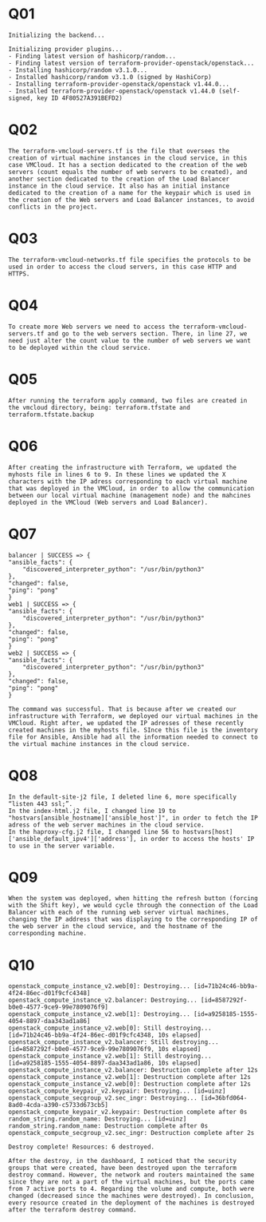 # Q01
    Initializing the backend...

    Initializing provider plugins...
    - Finding latest version of hashicorp/random...
    - Finding latest version of terraform-provider-openstack/openstack...
    - Installing hashicorp/random v3.1.0...
    - Installed hashicorp/random v3.1.0 (signed by HashiCorp)
    - Installing terraform-provider-openstack/openstack v1.44.0...
    - Installed terraform-provider-openstack/openstack v1.44.0 (self-signed, key ID 4F80527A391BEFD2)

# Q02
    The terraform-vmcloud-servers.tf is the file that oversees the creation of virtual machine instances in the cloud service, in this case VMCloud. It has a section dedicated to the creation of the web servers (count equals the number of web servers to be created), and another section dedicated to the creation of the Load Balancer instance in the cloud service. It also has an initial instance dedicated to the creation of a name for the keypair which is used in the creation of the Web servers and Load Balancer instances, to avoid conflicts in the project.

# Q03
    The terraform-vmcloud-networks.tf file specifies the protocols to be used in order to access the cloud servers, in this case HTTP and HTTPS.
# Q04
    To create more Web servers we need to access the terraform-vmcloud-servers.tf and go to the web servers section. There, in line 27, we need just alter the count value to the number of web servers we want to be deployed within the cloud service.
# Q05
    After running the terraform apply command, two files are created in the vmcloud directory, being: terraform.tfstate and terraform.tfstate.backup
# Q06
    After creating the infrastructure with Terraform, we updated the myhosts file in lines 6 to 9. In these lines we updated the X characters with the IP adress corresponding to each virtual machine that was deployed in the VMCloud, in order to allow the communication between our local virtual machine (management node) and the mahcines deployed in the VMCloud (Web servers and Load Balancer).

# Q07
    balancer | SUCCESS => {
    "ansible_facts": {
        "discovered_interpreter_python": "/usr/bin/python3"
    },
    "changed": false,
    "ping": "pong"
    }
    web1 | SUCCESS => {
    "ansible_facts": {
        "discovered_interpreter_python": "/usr/bin/python3"
    },
    "changed": false,
    "ping": "pong"
    }
    web2 | SUCCESS => {
    "ansible_facts": {
        "discovered_interpreter_python": "/usr/bin/python3"
    },
    "changed": false,
    "ping": "pong"
    }

    The command was successful. That is because after we created our infrastructure with Terraform, we deployed our virtual machines in the VMCloud. Right after, we updated the IP adresses of these recently created machines in the myhosts file. SInce this file is the inventory file for Ansible, Ansible had all the information needed to connect to the virtual machine instances in the cloud service.
# Q08
    In the default-site-j2 file, I deleted line 6, more specifically “listen 443 ssl;”.
    In the index-html.j2 file, I changed line 19 to "hostvars[ansible_hostname]['ansible_host']", in order to fetch the IP adress of the web server machines in the cloud service.
    In the haproxy-cfg.j2 file, I changed line 56 to hostvars[host]['ansible_default_ipv4']['address'], in order to access the hosts' IP to use in the server variable.
# Q09
    When the system was deployed, when hitting the refresh button (forcing with the Shift key), we would cycle through the connection of the Load Balancer with each of the running web server virtual machines, changing the IP address that was displaying to the corresponding IP of the web server in the cloud service, and the hostname of the corresponding machine. 
# Q10
    openstack_compute_instance_v2.web[0]: Destroying... [id=71b24c46-bb9a-4f24-86ec-d01f9cfc4348]
    openstack_compute_instance_v2.balancer: Destroying... [id=8587292f-b0e0-4577-9ce9-99e7809076f9]
    openstack_compute_instance_v2.web[1]: Destroying... [id=a9258185-1555-4054-8897-daa343ad1a86]
    openstack_compute_instance_v2.web[0]: Still destroying... [id=71b24c46-bb9a-4f24-86ec-d01f9cfc4348, 10s elapsed]
    openstack_compute_instance_v2.balancer: Still destroying... [id=8587292f-b0e0-4577-9ce9-99e7809076f9, 10s elapsed]
    openstack_compute_instance_v2.web[1]: Still destroying... [id=a9258185-1555-4054-8897-daa343ad1a86, 10s elapsed]
    openstack_compute_instance_v2.balancer: Destruction complete after 12s
    openstack_compute_instance_v2.web[1]: Destruction complete after 12s
    openstack_compute_instance_v2.web[0]: Destruction complete after 12s
    openstack_compute_keypair_v2.keypair: Destroying... [id=uinz]
    openstack_compute_secgroup_v2.sec_ingr: Destroying... [id=36bfd064-8ad0-4cda-a390-c5733d673cb5]
    openstack_compute_keypair_v2.keypair: Destruction complete after 0s
    random_string.random_name: Destroying... [id=uinz]
    random_string.random_name: Destruction complete after 0s
    openstack_compute_secgroup_v2.sec_ingr: Destruction complete after 2s

    Destroy complete! Resources: 6 destroyed.

    After the destroy, in the dashboard, I noticed that the security groups that were created, have been destroyed upon the terraform destroy command. However, the network and routers maintained the same since they are not a part of the virtual machines, but the ports came from 7 active ports to 4. Regarding the volume and compute, both were changed (decreased since the machines were destroyed). In conclusion, every resource created in the deployment of the machines is destroyed after the terraform destroy command.